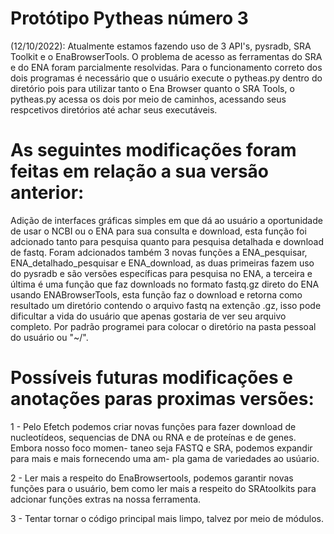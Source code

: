 # Protótipo Pytheas número 3

(12/10/2022): Atualmente estamos fazendo uso de 3 API's, pysradb, SRA Toolkit e o EnaBrowserTools. O problema de acesso as ferramentas do SRA e do ENA foram parcialmente resolvidas. Para o funcionamento correto dos dois programas é necessário que o usuário execute o pytheas.py dentro do diretório pois para utilizar tanto o Ena Browser quanto o SRA Tools, o pytheas.py acessa os dois por meio de caminhos, acessando seus respcetivos diretórios até achar seus executáveis.

# As seguintes modificações foram feitas em relação a sua versão anterior:

Adição de interfaces gráficas simples em que dá ao usuário a oportunidade de usar o NCBI ou o ENA para sua consulta e download, esta função foi adcionado tanto para pesquisa quanto para pesquisa detalhada e download de fastq. Foram adcionados também 3 novas funções a ENA_pesquisar, ENA_detalhado_pesquisar e ENA_download, as duas primeiras fazem uso do pysradb e são versões específicas para pesquisa no ENA, a terceira e última é uma função que faz downloads no formato fastq.gz direto do ENA usando ENABrowserTools, esta função faz o download e retorna como resultado um diretório contendo o arquivo fastq na extenção .gz, isso pode dificultar a vida do usuário que apenas gostaria de ver seu arquivo completo. Por padrão programei para colocar o diretório na pasta pessoal do usuário ou "~/". 

# Possíveis futuras modificações e anotações paras proximas versões:

1 - Pelo Efetch podemos criar novas funções para fazer download de nucleotídeos,
    sequencias de DNA ou RNA e de proteínas e de genes. Embora nosso foco momen-
    taneo seja FASTQ e SRA, podemos expandir para mais e mais fornecendo uma am-
    pla gama de variedades ao usúario.
    
2 - Ler mais a respeito do EnaBrowsertools, podemos garantir novas funções para
    o usuário, bem como ler mais a respeito do SRAtoolkits para adcionar funções
    extras na nossa ferramenta.
    
3 - Tentar tornar o código principal mais limpo, talvez por meio de módulos.
